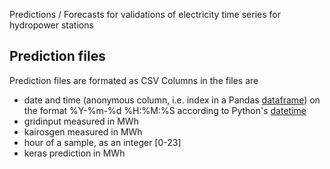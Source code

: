 Predictions / Forecasts for validations of electricity time series for hydropower stations
## Prediction files
Prediction files are formated as CSV
Columns in the files are
- date and time (anonymous column, i.e. index in a Pandas [dataframe](https://pandas.pydata.org/pandas-docs/stable/reference/api/pandas.DataFrame.html)) on the format %Y-%m-%d %H:%M:%S according to Python's [datetime](https://docs.python.org/3.6/library/datetime.html#strftime-strptime-behavior) 
- gridinput measured in MWh
- kairosgen measured in MWh
- hour of a sample, as an integer [0-23]
- keras prediction in MWh